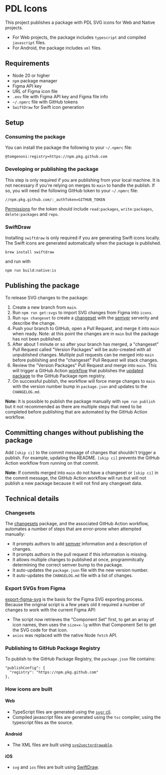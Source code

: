 # PDL Icons

This project publishes a package with PDL SVG icons for Web and Native projects.

- For Web projects, the package includes `typescript` and compiled `javascript` files.
- For Android, the package includes `xml` files.

## Requirements

 - Node 20 or higher
 - `npm` package manager
 - Figma API key
 - URL of Figma icon file
 - `.env` file with Figma API key and Figma file info
 - `~/.npmrc` file with GitHub tokens
 - `SwiftDraw` for Swift icon generation

## Setup

### Consuming the package

You can install the package the following to your `~/.npmrc` file:

```
@tomgenoni:registry=https://npm.pkg.github.com
```

### Developing or publishing the package

This step is only required if you are publishing from your local machine. It is not necessary if you're relying on merges to `main` to handle the publish. If so, you will need the following GitHub token to your `~/.npmrc` file:

```
//npm.pkg.github.com/:_authToken=GITHUB_TOKEN
```

[Permissions](https://docs.github.com/en/packages/learn-github-packages/about-permissions-for-github-packages#about-scopes-and-permissions-for-package-registries) for the token should include `read:packages`, `write:packages`, `delete:packages` and `repo`.

### SwiftDraw

Installing `swiftdraw` is only required if you are generating Swift icons locally. The Swift icons are generated automatically when the package is published.

```
brew install swiftdraw
```

and run with

```
npm run build:native:is
```

## Publishing the package

To release SVG changes to the package:

1. Create a new branch from `main`.
2. Run `npm run get:svgs` to import SVG changes from Figma into `icons`.
3. Run `npx changeset` to create a [changeset](https://github.com/changesets/changesets/tree/main?tab=readme-ov-file) with the [semver](https://semver.org/) serverity and describe the change.
4. Push your branch to GitHub, open a Pull Request, and merge it into `main` when ready. Note: at this point the changes are in `main` but the package has not been published.
5. After about 1 minute or so after your branch has merged, a "changeset" Pull Request called "Version Packages" will be auto-created with all unpublished changes. Multiple pull requests can be merged into `main` before publishing and the "changeset" Pull Request will stack changes.
6. Review the "Version Packages" Pull Request and merge into `main`. This will trigger a GitHub Action [workflow](https://github.com/tomgenoni/pdl-icons/blob/main/.github/workflows/release.yml) that publishes the [updated package](https://github.com/tomgenoni/pdl-icons/pkgs/npm/pdl-icons) to the GitHub Package npm registry.
7. On successful publish, the workflow will force merge changes to `main` with the version number bump in `package.json` and updates to the `CHANGELOG.md`.

**Note:** It is possible to publish the package manually with `npm run publish` but it not recommended as there are multiple steps that need to be completed before publishing that are automated by the GitHub Action workflow.

## Committing changes without publishing the package

Add `[skip ci]` to the commit message of changes that shouldn't trigger a publish. For example, updating the README. `[skip ci]` prevents the GitHub Action workflow from running on that commit.

**Note:** If commits merged into `main` do not have a changeset or `[skip ci]` in the commit message, the GitHub Action workflow will run but will not publish a new package because it will not find any changeset data.

## Technical details

### Changesets

The [changesets](https://github.com/changesets/changesets) package, and the associated GitHub Action workflow, automates a number of steps that are error-prone when attempted manually:

 - It prompts authors to add [semver](https://semver.org/) information and a description of changes.
 - It prompts authors in the pull request if this information is missing.
 - It allows multiple changes to published at once, programmitcally determining the correct semver bump to the package.
 - It auto-updates the `package.json` file with the new version number.
 - It auto-updates the `CHANGELOG.md` file with a list of changes.

### Export SVGs from Figma

[export-figma-svg](https://github.com/jacobtyq/export-figma-svg) is the basis for the Figma SVG exporting process. Because the original script is a few years old it required a number of changes to work with the current Figma API:

 - The script now retrieves the "Component Set" first, to get an array of icon names, then uses the `size=x-lg` within that Component Set to get the SVG code for that icon.
 - `axios` was replaced with the native Node `fetch` API.

### Publishing to GitHub Package Registry

To publish to the GitHub Package Registry, the `package.json` file contains:

```
"publishConfig": {
  "registry": "https://npm.pkg.github.com"
},
```

### How icons are built

#### Web

 - TypeScript files are generated using the [`svgr` cli](https://react-svgr.com/).
 - Compiled javascript files are generated using the `tsc` compiler, using the typescript files as the source.

#### Android

 - The XML files are built using [`svg2vectordrawable`](https://github.com/Ashung/svg2vectordrawable).

#### iOS

 - `svg` and `ios` files are built using [SwiftDraw](https://github.com/swhitty/SwiftDraw).
